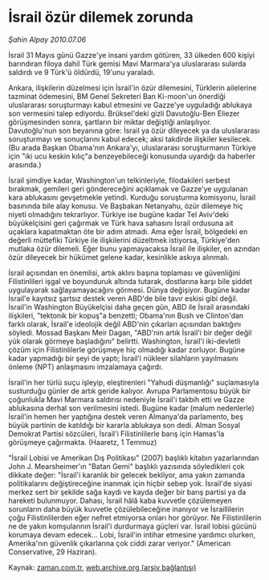 # İsrail özür dilemek zorunda

*Şahin Alpay 2010.07.06*

<td class="columnist-detail">
<p>İsrail 31 Mayıs günü Gazze'ye insani yardım götüren, 33 ülkeden 600 kişiyi barındıran filoya dahil Türk gemisi Mavi Marmara'ya uluslararası sularda saldırdı ve 9 Türk'ü öldürdü, 19'unu yaraladı.</p>
<p>
<div id="haberMetinDiv">
<p>Ankara, ilişkilerin düzelmesi için İsrail'in özür dilemesini, Türklerin ailelerine tazminat ödemesini, BM Genel Sekreteri Ban Ki-moon'un önerdiği uluslararası soruşturmayı kabul etmesini ve Gazze'ye uyguladığı ablukaya son vermesini talep ediyordu. Brüksel'deki gizli Davutoğlu-Ben Eliezer görüşmesinden sonra, şartların bir miktar değiştiği anlaşılıyor. Davutoğlu'nun son beyanına göre: İsrail ya özür dileyecek ya da uluslararası soruşturmayı ve sonuçlarını kabul edecek; aksi takdirde ilişkiler kesilecek. (Bu arada Başkan Obama'nın Ankara'yı, uluslararası soruşturmanın Türkiye için "iki ucu keskin kılıç"a benzeyebileceği konusunda uyardığı da haberler arasında.)
<p>İsrail şimdiye kadar, Washington'un telkinleriyle, filodakileri serbest bırakmak, gemileri geri göndereceğini açıklamak ve Gazze'ye uygulanan kara ablukasını gevşetmekle yetindi. Kurduğu soruşturma komisyonu, İsrail basınında bile alay konusu. Ve Başbakan Netanyahu, özür dilemeye hiç niyeti olmadığını tekrarlıyor. Türkiye ise bugüne kadar Tel Aviv'deki büyükelçisini geri çağırmak ve Türk hava sahasını İsrail ordusuna ait uçaklara kapatmaktan öte bir adım atmadı. Ama eğer İsrail, bölgedeki en değerli müttefiki Türkiye ile ilişkilerini düzeltmek istiyorsa, Türkiye'den mutlaka özür dilemeli. Eğer bunu yapmayacaksa İsrail ile ilişkiler, en azından özür dileyecek bir hükümet gelene kadar, kesinlikle askıya alınmalı.
<p>İsrail açısından en önemlisi, artık aklını başına toplaması ve güvenliğini Filistinlileri işgal ve boyunduruk altında tutarak, dostlarına karşı bile şiddet uygulayarak sağlayamayacağını görmesi. Dünya değişiyor. Bugüne kadar İsrail'e kayıtsız şartsız destek veren ABD'de bile tavır eskisi gibi değil. İsrail'in Washington Büyükelçisi daha geçen gün, ABD ile İsrail arasındaki ilişkileri, "tektonik bir kopuş"a benzetti; Obama'nın Bush ve Clinton'dan farklı olarak, İsrail'e ideolojik değil ABD'nin çıkarları açısından baktığını söyledi. Mossad Başkanı Meir Dagan, "ABD'nin artık İsrail'i bir değer değil yük olarak görmeye başladığını" belirtti. Washington, İsrail'i iki-devletli çözüm için Filistinlilerle görüşmeye hiç olmadığı kadar zorluyor. Bugüne kadar yapmadığı bir şeyi de yaptı; İsrail'i nükleer silahların yayılmasını önleme (NPT) anlaşmasını imzalamaya çağırdı.
<p>İsrail'in her türlü suçu işleyip, eleştirenleri "Yahudi düşmanlığı" suçlamasıyla susturduğu günler de artık geride kalıyor. Avrupa Parlamentosu büyük bir çoğunlukla Mavi Marmara saldırısı nedeniyle İsrail'i takbih etti ve Gazze ablukasına derhal son verilmesini istedi. Bugüne kadar (malum nedenlerle) İsrail'in hemen her yaptığına destek veren Almanya'da parlamento, beş büyük partinin de katıldığı bir kararla ablukaya son dedi. Alman Sosyal Demokrat Partisi sözcüleri, İsrail'i Filistinlilerle barış için Hamas'la görüşmeye çağırmakta. (Haaretz, 1 Temmuz)
<p>"İsrail Lobisi ve Amerikan Dış Politikası" (2007) başlıklı kitabın yazarlarından John J. Mearsheimer'ın "Batan Gemi" başlıklı yazısında söyledikleri çok dikkate değer: "İsrail'i karanlık bir gelecek bekliyor, ama yakın zamanda politikalarını değiştireceğine inanmak için hiçbir sebep yok. İsrail'de siyasi merkez sert bir şekilde sağa kaydı ve kayda değer bir barış partisi ya da hareketi bulunmuyor. Dahası, İsrail hâlâ kaba kuvvetle çözülemeyen sorunların daha büyük kuvvetle çözülebileceğine inanıyor ve İsraillilerin çoğu Filistinlilerden eğer nefret etmiyorsa onları hor görüyor. Ne Filistinlilerin ne de yakın komşularının İsrail'i durdurmaya güçleri var. İsrail lobisi gücünü korumaya devam edecek... Lobi, İsrail'in intihar etmesine yardımcı olurken, Amerika'nın güvenlik çıkarlarına çok ciddi zarar veriyor." (American Conservative, 29 Haziran).</p></p></p></p></p></div>
</p>
<a href="http://web.archive.org/web/20110107015627/mailto:s.alpay@zaman.com.tr">
</a></td>

Kaynak: [zaman.com.tr](http://zaman.com.tr/yazar.do?yazino=1003006), [web.archive.org (arşiv bağlantısı)](http://web.archive.org/web/20110107015627/http://www.zaman.com.tr/yazar.do?yazino=1003006)
